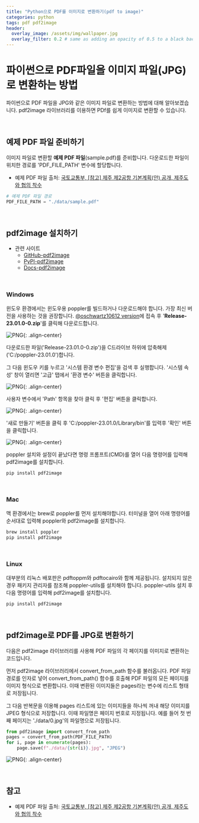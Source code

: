 ```yaml
---
title: "Python으로 PDF를 이미지로 변환하기(pdf to image)"
categories: python
tags: pdf pdf2image
header:
  overlay_image: /assets/img/wallpaper.jpg
  overlay_filter: 0.2 # same as adding an opacity of 0.5 to a black background
---
```


# 파이썬으로 PDF파일을 이미지 파일(JPG)로 변환하는 방법

파이썬으로 PDF 파일을 JPG와 같은 이미지 파일로 변환하는 방법에 대해 알아보겠습니다. pdf2image 라이브러리를 이용하면 PDf를 쉽게 이미지로 변환할 수 있습니다.

<br>

## 예제 PDF 파일 준비하기

이미지 파일로 변환할 **예제 PDF 파일**(sample.pdf)를 준비합니다. 다운로드한 파일이 위치한 경로를 'PDF_FILE_PATH' 변수에 할당합니다.

- 예제 PDF 파일 출처: [국토교통부, [참고] 제주 제2공항 기본계획(안) 공개, 제주도와 협의 착수](https://www.molit.go.kr/USR/NEWS/m_72/dtl.jsp?lcmspage=1&id=95088010)


```python
# 예제 PDF 파일 경로
PDF_FILE_PATH = "./data/sample.pdf"
```

<br>

## pdf2image 설치하기

- 관련 사이트
    - [GitHub-pdf2image](https://github.com/Belval/pdf2image)
    - [PyPI-pdf2image](https://pypi.org/project/pdf2image/1.16.3/)
    - [Docs-pdf2image](https://pdf2image.readthedocs.io/en/latest/index.html)


<br>

### Windows

윈도우 환경에서는 윈도우용 poppler를 빌드하거나 다운로드해야 합니다. 가장 최신 버전을 사용하는 것을 권장합니다. [@oschwartz10612 version](https://github.com/oschwartz10612/poppler-windows/releases/)에 접속 후 '**Release-23.01.0-0.zip**'를 클릭해 다운로드합니다.

![PNG](/assets/img/post_img/2023-03-04-pdf-to-image/1.png){: .align-center}

다운로드한 파일('Release-23.01.0-0.zip')을 C드라이브 하위에 압축해제('C:/poppler-23.01.0')합니다. 

그 다음 윈도우 키를 누르고 '시스템 환경 변수 편집'을 검색 후 실행합니다. '시스템 속성' 창이 열리면 '고급' 탭에서 '환경 변수' 버튼을 클릭합니다.

![PNG](/assets/img/post_img/2023-03-04-pdf-to-image/2.png){: .align-center}

사용자 변수에서 'Path' 항목을 찾아 클릭 후 '편집' 버튼을 클릭합니다.

![PNG](/assets/img/post_img/2023-03-04-pdf-to-image/3.png){: .align-center}

'새로 만들기' 버튼을 클릭 후 'C:/poppler-23.01.0/Library/bin'를 입력후 '확인' 버튼을 클릭합니다.

![PNG](/assets/img/post_img/2023-03-04-pdf-to-image/4.png){: .align-center}

poppler 설치와 설정이 끝났다면 명령 프롬프트(CMD)를 열어 다음 명령어를 입력해 pdf2image를 설치합니다.

```bash
pip install pdf2image
```

<br>

### Mac

맥 환경에서는 brew로 poppler를 먼저 설치해야합니다. 터미널을 열어 아래 명령어를 순서대로 입력해 poppler와 pdf2image를 설치합니다.

```bash
brew install poppler
pip install pdf2image
```

<br>

### Linux

대부분의 리눅스 배포판은 pdftoppm와 pdftocairo와 함께 제공됩니다. 설치되지 않은 경우 패키지 관리자를 참조해 poppler-utils를 설치해야 합니다. poppler-utils 설치 후 다음 명령어를 입력해 pdf2image를 설치합니다.

```bash
pip install pdf2image
```

<br>

## pdf2image로 PDF를 JPG로 변환하기

다음은 pdf2image 라이브러리를 사용해 PDF 파일의 각 페이지를 이미지로 변환하는 코드입니다.

먼저 pdf2image 라이브러리에서 convert_from_path 함수를 불러옵니다. PDF 파일 경로를 인자로 넣어 convert_from_path() 함수를 호출해 PDF 파일의 모든 페이지를 이미지 형식으로 변환합니다. 이때 변환된 이미지들은 pages라는 변수에 리스트 형태로 저장됩니다.

그 다음 반복문을 이용해 pages 리스트에 있는 이미지들을 하나씩 꺼내 해당 이미지를 JPEG 형식으로 저장합니다. 이때 파일명은 페이지 번호로 지정됩니다. 예를 들어 첫 번째 페이지는 './data/0.jpg'의 파일명으로 저장됩니다.


```python
from pdf2image import convert_from_path
pages = convert_from_path(PDF_FILE_PATH)
for i, page in enumerate(pages):
    page.save(f"./data/{str(i)}.jpg", "JPEG")
```

![PNG](/assets/img/post_img/2023-03-04-pdf-to-image/5.png){: .align-center}

<br>

## 참고

- 예제 PDF 파일 출처: [국토교통부, [참고] 제주 제2공항 기본계획(안) 공개, 제주도와 협의 착수](https://www.molit.go.kr/USR/NEWS/m_72/dtl.jsp?lcmspage=1&id=95088010)
